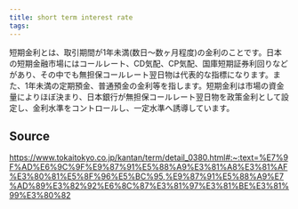 ```yaml
---
title: short term interest rate
tags: 
---
```


短期金利とは、取引期間が1年未満(数日～数ヶ月程度)の金利のことです。日本の短期金融市場にはコールレート、CD気配、CP気配、国庫短期証券利回りなどがあり、その中でも無担保コールレート翌日物は代表的な指標になります。また、1年未満の定期預金、普通預金の金利等を指します。短期金利は市場の資金量によりほぼ決まり、日本銀行が無担保コールレート翌日物を政策金利として設定し、金利水準をコントロールし、一定水準へ誘導しています。

## Source
https://www.tokaitokyo.co.jp/kantan/term/detail_0380.html#:~:text=%E7%9F%AD%E6%9C%9F%E9%87%91%E5%88%A9%E3%81%A8%E3%81%AF%E3%80%81%E5%8F%96%E5%BC%95,%E9%87%91%E5%88%A9%E7%AD%89%E3%82%92%E6%8C%87%E3%81%97%E3%81%BE%E3%81%99%E3%80%82